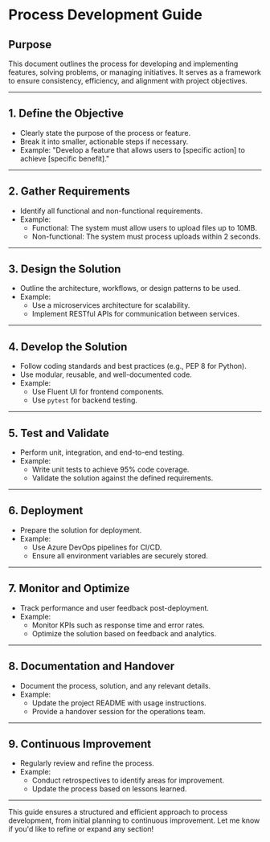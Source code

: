 # Process Development Guide

## Purpose
This document outlines the process for developing and implementing features, solving problems, or managing initiatives. It serves as a framework to ensure consistency, efficiency, and alignment with project objectives.

---

## 1. Define the Objective
- Clearly state the purpose of the process or feature.
- Break it into smaller, actionable steps if necessary.
- Example: "Develop a feature that allows users to [specific action] to achieve [specific benefit]."

---

## 2. Gather Requirements
- Identify all functional and non-functional requirements.
- Example:
  - Functional: The system must allow users to upload files up to 10MB.
  - Non-functional: The system must process uploads within 2 seconds.

---

## 3. Design the Solution
- Outline the architecture, workflows, or design patterns to be used.
- Example:
  - Use a microservices architecture for scalability.
  - Implement RESTful APIs for communication between services.

---

## 4. Develop the Solution
- Follow coding standards and best practices (e.g., PEP 8 for Python).
- Use modular, reusable, and well-documented code.
- Example:
  - Use Fluent UI for frontend components.
  - Use `pytest` for backend testing.

---

## 5. Test and Validate
- Perform unit, integration, and end-to-end testing.
- Example:
  - Write unit tests to achieve 95% code coverage.
  - Validate the solution against the defined requirements.

---

## 6. Deployment
- Prepare the solution for deployment.
- Example:
  - Use Azure DevOps pipelines for CI/CD.
  - Ensure all environment variables are securely stored.

---

## 7. Monitor and Optimize
- Track performance and user feedback post-deployment.
- Example:
  - Monitor KPIs such as response time and error rates.
  - Optimize the solution based on feedback and analytics.

---

## 8. Documentation and Handover
- Document the process, solution, and any relevant details.
- Example:
  - Update the project README with usage instructions.
  - Provide a handover session for the operations team.

---

## 9. Continuous Improvement
- Regularly review and refine the process.
- Example:
  - Conduct retrospectives to identify areas for improvement.
  - Update the process based on lessons learned.

---

This guide ensures a structured and efficient approach to process development, from initial planning to continuous improvement. Let me know if you'd like to refine or expand any section!